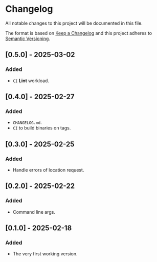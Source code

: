 # Changelog
All notable changes to this project will be documented in this file.

The format is based on [Keep a Changelog](http://keepachangelog.com/en/1.0.0/)
and this project adheres to [Semantic Versioning](http://semver.org/spec/v2.0.0.html).

## [0.5.0] - 2025-03-02
### Added
- `CI` **Lint** workload.

## [0.4.0] - 2025-02-27
### Added
- `CHANGELOG.md`.
- `CI` to build binaries on tags.

## [0.3.0] - 2025-02-25
### Added
- Handle errors of location request.

## [0.2.0] - 2025-02-22
### Added
- Command line args.

## [0.1.0] - 2025-02-18
### Added
- The very first working version.
